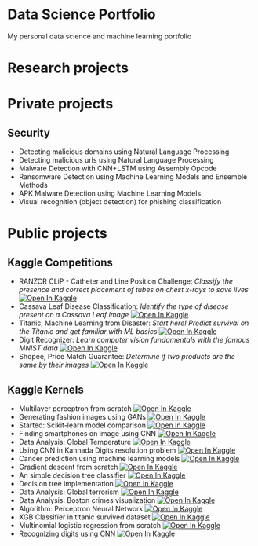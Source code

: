 # Data Science Portfolio

My personal data science and machine learning portfolio

# Research projects

# Private projects

## Security 
- Detecting malicious domains using Natural Language Processing
- Detecting malicious urls using Natural Language Processing
- Malware Detection with CNN+LSTM using Assembly Opcode
- Ransomware Detection using Machine Learning Models and Ensemble Methods
- APK Malware Detection using Machine Learning Models 
- Visual recognition (object detection) for phishing classification

# Public projects
## Kaggle Competitions 
- RANZCR CLiP - Catheter and Line Position Challenge: *Classify the presence and correct placement of tubes on chest x-rays to save lives* <a href="https://www.kaggle.com/c/ranzcr-clip-catheter-line-classification"><img src="https://kaggle.com/static/images/open-in-kaggle.svg" alt="Open In Kaggle"></a>
- Cassava Leaf Disease Classification: *Identify the type of disease present on a Cassava Leaf image* <a href="https://www.kaggle.com/c/cassava-leaf-disease-classification"><img src="https://kaggle.com/static/images/open-in-kaggle.svg" alt="Open In Kaggle"></a>
- Titanic, Machine Learning from Disaster: *Start here! Predict survival on the Titanic and get familiar with ML basics* <a href="https://www.kaggle.com/c/titanic"><img src="https://kaggle.com/static/images/open-in-kaggle.svg" alt="Open In Kaggle"></a>
- Digit Recognizer: *Learn computer vision fundamentals with the famous MNIST data* <a href="https://www.kaggle.com/c/digit-recognizer"><img src="https://kaggle.com/static/images/open-in-kaggle.svg" alt="Open In Kaggle"></a>
- Shopee, Price Match Guarantee: *Determine if two products are the same by their images* <a href="https://www.kaggle.com/c/shopee-product-matching"><img src="https://kaggle.com/static/images/open-in-kaggle.svg" alt="Open In Kaggle"></a>

## Kaggle Kernels 
- Multilayer perceptron from scratch <a href="https://www.kaggle.com/vitorgamalemos/multilayer-perceptron-from-scratch"><img src="https://kaggle.com/static/images/open-in-kaggle.svg" alt="Open In Kaggle"></a>
- Generating fashion images using GANs <a href="https://www.kaggle.com/vitorgamalemos/generating-fashion-with-gans"><img src="https://kaggle.com/static/images/open-in-kaggle.svg" alt="Open In Kaggle"></a>
- Started: Scikit-learn model comparison <a href="https://www.kaggle.com/vitorgamalemos/scikit-learn-model-comparison"><img src="https://kaggle.com/static/images/open-in-kaggle.svg" alt="Open In Kaggle"></a>
- Finding smartphones on image using CNN <a href="https://www.kaggle.com/vitorgamalemos/finding-cellphone-on-image-using-cnn"><img src="https://kaggle.com/static/images/open-in-kaggle.svg" alt="Open In Kaggle"></a>
- Data Analysis: Global Temperature <a href="https://www.kaggle.com/vitorgamalemos/is-global-temperature-rising"><img src="https://kaggle.com/static/images/open-in-kaggle.svg" alt="Open In Kaggle"></a>
- Using CNN in Kannada Digits resolution problem <a href="https://www.kaggle.com/vitorgamalemos/using-cnn-in-kannada-digits-resolution"><img src="https://kaggle.com/static/images/open-in-kaggle.svg" alt="Open In Kaggle"></a>
- Cancer prediction using machine learning models <a href="https://www.kaggle.com/vitorgamalemos/cancer-prediction"><img src="https://kaggle.com/static/images/open-in-kaggle.svg" alt="Open In Kaggle"></a>
- Gradient descent from scratch <a href="https://www.kaggle.com/vitorgamalemos/gradient-descent-from-scratch"><img src="https://kaggle.com/static/images/open-in-kaggle.svg" alt="Open In Kaggle"></a>
- An simple decision tree classifier <a href="https://www.kaggle.com/vitorgamalemos/simple-decision-tree"><img src="https://kaggle.com/static/images/open-in-kaggle.svg" alt="Open In Kaggle"></a>
- Decision tree implementation <a href="https://www.kaggle.com/vitorgamalemos/using-decision-treev"><img src="https://kaggle.com/static/images/open-in-kaggle.svg" alt="Open In Kaggle"></a>
- Data Analysis: Global terrorism <a href="https://www.kaggle.com/vitorgamalemos/an-analysis-of-terrorism-around-the-world"><img src="https://kaggle.com/static/images/open-in-kaggle.svg" alt="Open In Kaggle"></a>
- Data Analysis: Boston crimes visualization <a href="https://www.kaggle.com/vitorgamalemos/visualization-boston-crimes"><img src="https://kaggle.com/static/images/open-in-kaggle.svg" alt="Open In Kaggle"></a>
- Algorithm: Perceptron Neural Network <a href="https://www.kaggle.com/vitorgamalemos/perceptron-neural-network"><img src="https://kaggle.com/static/images/open-in-kaggle.svg" alt="Open In Kaggle"></a>
- XGB Classifier in titanic survived dataset <a href="https://www.kaggle.com/vitorgamalemos/xgb-in-titanic-survived"><img src="https://kaggle.com/static/images/open-in-kaggle.svg" alt="Open In Kaggle"></a>
- Multinomial logistic regression from scratch <a href="https://www.kaggle.com/vitorgamalemos/multinomial-logistic-regression-from-scratch"><img src="https://kaggle.com/static/images/open-in-kaggle.svg" alt="Open In Kaggle"></a>
- Recognizing digits using CNN <a href="https://www.kaggle.com/vitorgamalemos/recognizing-digits-using-cnn"><img src="https://kaggle.com/static/images/open-in-kaggle.svg" alt="Open In Kaggle"></a>

